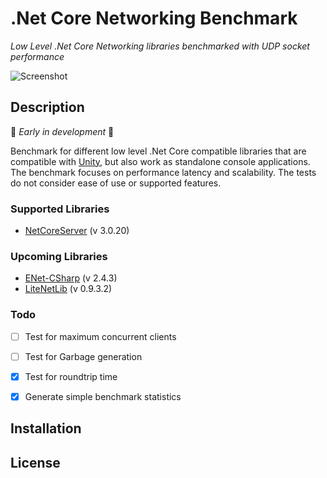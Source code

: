 # .Net Core Networking Benchmark

*Low Level .Net Core Networking libraries benchmarked with UDP socket performance*

![Screenshot](./Docs/screenshot.png)

## Description

🚧 *Early in development* 🚧

Benchmark for different low level .Net Core compatible libraries that are compatible with [Unity](https://unity3d.com), but also work as standalone console applications. The benchmark focuses on performance latency and scalability. The tests do not consider ease of use or supported features.

### Supported Libraries

* [NetCoreServer](https://github.com/chronoxor/NetCoreServer) (v 3.0.20)

### Upcoming Libraries

* [ENet-CSharp](https://github.com/nxrighthere/ENet-CSharp) (v 2.4.3)
* [LiteNetLib](https://github.com/RevenantX/LiteNetLib) (v 0.9.3.2)

### Todo

- [ ] Test for maximum concurrent clients
- [ ] Test for Garbage generation
- [x] Test for roundtrip time
- [x] Generate simple benchmark statistics




## Installation



## License

